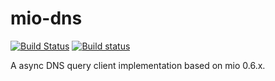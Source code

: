 # mio-dns
[![Build Status](https://travis-ci.org/loggerhead/mio-dns.svg?branch=master)](https://travis-ci.org/loggerhead/mio-dns)
[![Build status](https://ci.appveyor.com/api/projects/status/dsy2nmu9p0invwj2?svg=true)](https://ci.appveyor.com/project/loggerhead/mio-dns)

A async DNS query client implementation based on mio 0.6.x.
